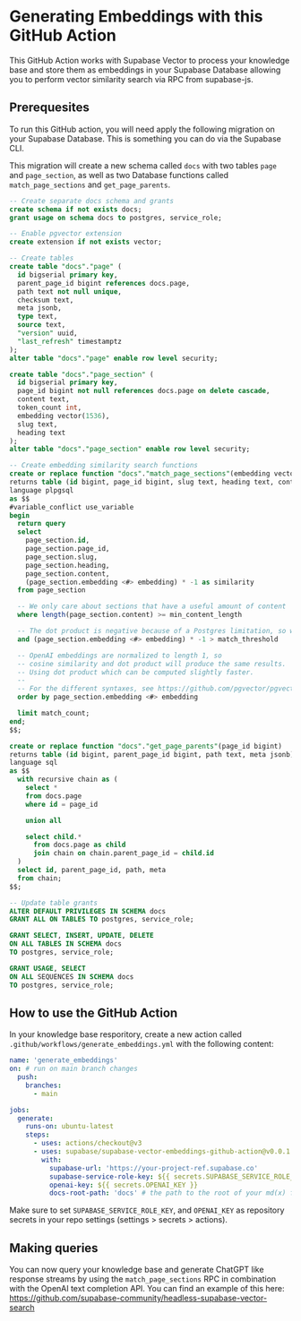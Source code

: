# Generating Embeddings with this GitHub Action

This GitHub Action works with Supabase Vector to process your knowledge base and store them as embeddings in your Supabase Database allowing you to perform vector similarity search via RPC from supabase-js.

## Prerequesites

To run this GitHub action, you will need apply the following migration on your Supabase Database. This is something you can do via the Supabase CLI.

This migration will create a new schema called `docs` with two tables `page` and `page_section`, as well as two Database functions called `match_page_sections` and `get_page_parents`.

```sql
-- Create separate docs schema and grants
create schema if not exists docs;
grant usage on schema docs to postgres, service_role;

-- Enable pgvector extension
create extension if not exists vector;

-- Create tables
create table "docs"."page" (
  id bigserial primary key,
  parent_page_id bigint references docs.page,
  path text not null unique,
  checksum text,
  meta jsonb,
  type text,
  source text,
  "version" uuid,
  "last_refresh" timestamptz
);
alter table "docs"."page" enable row level security;

create table "docs"."page_section" (
  id bigserial primary key,
  page_id bigint not null references docs.page on delete cascade,
  content text,
  token_count int,
  embedding vector(1536),
  slug text,
  heading text
);
alter table "docs"."page_section" enable row level security;

-- Create embedding similarity search functions
create or replace function "docs"."match_page_sections"(embedding vector(1536), match_threshold float, match_count int, min_content_length int)
returns table (id bigint, page_id bigint, slug text, heading text, content text, similarity float)
language plpgsql
as $$
#variable_conflict use_variable
begin
  return query
  select
    page_section.id,
    page_section.page_id,
    page_section.slug,
    page_section.heading,
    page_section.content,
    (page_section.embedding <#> embedding) * -1 as similarity
  from page_section

  -- We only care about sections that have a useful amount of content
  where length(page_section.content) >= min_content_length

  -- The dot product is negative because of a Postgres limitation, so we negate it
  and (page_section.embedding <#> embedding) * -1 > match_threshold

  -- OpenAI embeddings are normalized to length 1, so
  -- cosine similarity and dot product will produce the same results.
  -- Using dot product which can be computed slightly faster.
  --
  -- For the different syntaxes, see https://github.com/pgvector/pgvector
  order by page_section.embedding <#> embedding

  limit match_count;
end;
$$;

create or replace function "docs"."get_page_parents"(page_id bigint)
returns table (id bigint, parent_page_id bigint, path text, meta jsonb)
language sql
as $$
  with recursive chain as (
    select *
    from docs.page
    where id = page_id

    union all

    select child.*
      from docs.page as child
      join chain on chain.parent_page_id = child.id
  )
  select id, parent_page_id, path, meta
  from chain;
$$;

-- Update table grants
ALTER DEFAULT PRIVILEGES IN SCHEMA docs
GRANT ALL ON TABLES TO postgres, service_role;

GRANT SELECT, INSERT, UPDATE, DELETE
ON ALL TABLES IN SCHEMA docs
TO postgres, service_role;

GRANT USAGE, SELECT
ON ALL SEQUENCES IN SCHEMA docs
TO postgres, service_role;
```

## How to use the GitHub Action

In your knowledge base resporitory, create a new action called `.github/workflows/generate_embeddings.yml` with the following content:

```yml
name: 'generate_embeddings'
on: # run on main branch changes
  push:
    branches:
      - main

jobs:
  generate:
    runs-on: ubuntu-latest
    steps:
      - uses: actions/checkout@v3
      - uses: supabase/supabase-vector-embeddings-github-action@v0.0.1
        with:
          supabase-url: 'https://your-project-ref.supabase.co'
          supabase-service-role-key: ${{ secrets.SUPABASE_SERVICE_ROLE_KEY }}
          openai-key: ${{ secrets.OPENAI_KEY }}
          docs-root-path: 'docs' # the path to the root of your md(x) files
```

Make sure to set `SUPABASE_SERVICE_ROLE_KEY`, and `OPENAI_KEY` as repository secrets in your repo settings (settings > secrets > actions).

## Making queries

You can now query your knowledge base and generate ChatGPT like response streams by using the `match_page_sections` RPC in combination with the OpenAI text completion API. You can find an example of this here: https://github.com/supabase-community/headless-supabase-vector-search
